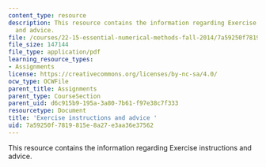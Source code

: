 ```yaml
---
content_type: resource
description: This resource contains the information regarding Exercise instructions
  and advice.
file: /courses/22-15-essential-numerical-methods-fall-2014/7a59250f7819815e8a27e3aa36e37562_MIT22_15F14_ex_instr.pdf
file_size: 147144
file_type: application/pdf
learning_resource_types:
- Assignments
license: https://creativecommons.org/licenses/by-nc-sa/4.0/
ocw_type: OCWFile
parent_title: Assignments
parent_type: CourseSection
parent_uid: d6c915b9-195a-3a80-7b61-f97e38c7f333
resourcetype: Document
title: 'Exercise instructions and advice '
uid: 7a59250f-7819-815e-8a27-e3aa36e37562
---
```

This resource contains the information regarding Exercise instructions and advice.